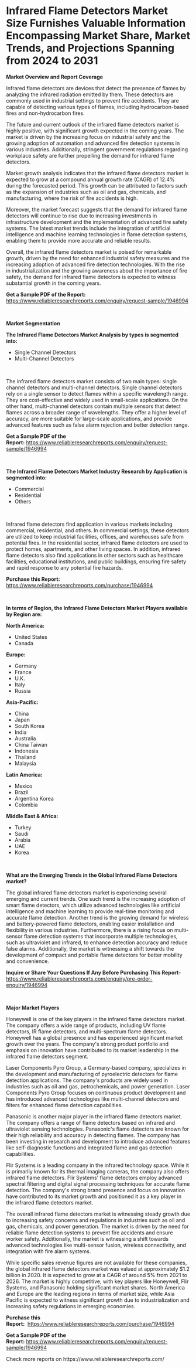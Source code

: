 <p><h1>Infrared Flame Detectors Market Size Furnishes Valuable Information Encompassing Market Share, Market Trends, and Projections Spanning from 2024 to 2031</h1></p><p><strong>Market Overview and Report Coverage</strong></p>
<p><p>Infrared flame detectors are devices that detect the presence of flames by analyzing the infrared radiation emitted by them. These detectors are commonly used in industrial settings to prevent fire accidents. They are capable of detecting various types of flames, including hydrocarbon-based fires and non-hydrocarbon fires.</p><p>The future and current outlook of the infrared flame detectors market is highly positive, with significant growth expected in the coming years. The market is driven by the increasing focus on industrial safety and the growing adoption of automation and advanced fire detection systems in various industries. Additionally, stringent government regulations regarding workplace safety are further propelling the demand for infrared flame detectors.</p><p>Market growth analysis indicates that the infrared flame detectors market is expected to grow at a compound annual growth rate (CAGR) of 12.4% during the forecasted period. This growth can be attributed to factors such as the expansion of industries such as oil and gas, chemicals, and manufacturing, where the risk of fire accidents is high.</p><p>Moreover, the market forecast suggests that the demand for infrared flame detectors will continue to rise due to increasing investments in infrastructure development and the implementation of advanced fire safety systems. The latest market trends include the integration of artificial intelligence and machine learning technologies in flame detection systems, enabling them to provide more accurate and reliable results.</p><p>Overall, the infrared flame detectors market is poised for remarkable growth, driven by the need for enhanced industrial safety measures and the increasing adoption of advanced fire detection technologies. With the rise in industrialization and the growing awareness about the importance of fire safety, the demand for infrared flame detectors is expected to witness substantial growth in the coming years.</p></p>
<p><strong>Get a Sample PDF of the Report:</strong> <a href="https://www.reliableresearchreports.com/enquiry/request-sample/1946994">https://www.reliableresearchreports.com/enquiry/request-sample/1946994</a></p>
<p>&nbsp;</p>
<p><strong>Market Segmentation</strong></p>
<p><strong>The Infrared Flame Detectors Market Analysis by types is segmented into:</strong></p>
<p><ul><li>Single Channel Detectors</li><li>Multi-Channel Detectors</li></ul></p>
<p>&nbsp;</p>
<p><p>The infrared flame detectors market consists of two main types: single channel detectors and multi-channel detectors. Single channel detectors rely on a single sensor to detect flames within a specific wavelength range. They are cost-effective and widely used in small-scale applications. On the other hand, multi-channel detectors contain multiple sensors that detect flames across a broader range of wavelengths. They offer a higher level of accuracy, are more suitable for large-scale applications, and provide advanced features such as false alarm rejection and better detection range.</p></p>
<p><strong>Get a Sample PDF of the Report:</strong>&nbsp;<a href="https://www.reliableresearchreports.com/enquiry/request-sample/1946994">https://www.reliableresearchreports.com/enquiry/request-sample/1946994</a></p>
<p>&nbsp;</p>
<p><strong>The Infrared Flame Detectors Market Industry Research by Application is segmented into:</strong></p>
<p><ul><li>Commercial</li><li>Residential</li><li>Others</li></ul></p>
<p>&nbsp;</p>
<p><p>Infrared flame detectors find application in various markets including commercial, residential, and others. In commercial settings, these detectors are utilized to keep industrial facilities, offices, and warehouses safe from potential fires. In the residential sector, infrared flame detectors are used to protect homes, apartments, and other living spaces. In addition, infrared flame detectors also find applications in other sectors such as healthcare facilities, educational institutions, and public buildings, ensuring fire safety and rapid response to any potential fire hazards.</p></p>
<p><strong>Purchase this Report:</strong>&nbsp; <a href="https://www.reliableresearchreports.com/purchase/1946994">https://www.reliableresearchreports.com/purchase/1946994</a></p>
<p>&nbsp;</p>
<p><strong>In terms of Region, the Infrared Flame Detectors Market Players available by Region are:</strong></p>
<p>
    <p> <strong> North America: </strong>
        <ul>
            <li>United States</li>
            <li>Canada</li>
        </ul>
        </p> 
    <p> <strong> Europe: </strong>
        <ul>
            <li>Germany</li>
            <li>France</li>
            <li>U.K.</li>
            <li>Italy</li>
            <li>Russia</li>
        </ul>
        </p> 
    <p> <strong> Asia-Pacific: </strong>
        <ul>
            <li>China</li>
            <li>Japan</li>
            <li>South Korea</li>
            <li>India</li>
            <li>Australia</li>
            <li>China Taiwan</li>
            <li>Indonesia</li>
            <li>Thailand</li>
            <li>Malaysia</li>
        </ul>
        </p> 
    <p> <strong> Latin America: </strong>
        <ul>
            <li>Mexico</li>
            <li>Brazil</li>
            <li>Argentina Korea</li>
            <li>Colombia</li>
        </ul>
        </p> 
    <p> <strong> Middle East & Africa: </strong>
        <ul>
            <li>Turkey</li>
            <li>Saudi</li>
            <li>Arabia</li>
            <li>UAE</li>
            <li>Korea</li>
        </ul>
    </p>
    </p>
<p>&nbsp;</p>
<p><strong>What are the Emerging Trends in the Global Infrared Flame Detectors market?</strong></p>
<p><p>The global infrared flame detectors market is experiencing several emerging and current trends. One such trend is the increasing adoption of smart flame detectors, which utilize advanced technologies like artificial intelligence and machine learning to provide real-time monitoring and accurate flame detection. Another trend is the growing demand for wireless and battery-powered flame detectors, enabling easier installation and flexibility in various industries. Furthermore, there is a rising focus on multi-sensor flame detection systems that incorporate multiple technologies, such as ultraviolet and infrared, to enhance detection accuracy and reduce false alarms. Additionally, the market is witnessing a shift towards the development of compact and portable flame detectors for better mobility and convenience.</p></p>
<p><strong>Inquire or Share Your Questions If Any Before Purchasing This Report</strong>- <a href="https://www.reliableresearchreports.com/enquiry/pre-order-enquiry/1946994">https://www.reliableresearchreports.com/enquiry/pre-order-enquiry/1946994</a></p>
<p>&nbsp;</p>
<p><strong>Major Market Players</strong></p>
<p><p>Honeywell is one of the key players in the infrared flame detectors market. The company offers a wide range of products, including UV flame detectors, IR flame detectors, and multi-spectrum flame detectors. Honeywell has a global presence and has experienced significant market growth over the years. The company's strong product portfolio and emphasis on innovation have contributed to its market leadership in the infrared flame detectors segment.</p><p>Laser Components Pyro Group, a Germany-based company, specializes in the development and manufacturing of pyroelectric detectors for flame detection applications. The company's products are widely used in industries such as oil and gas, petrochemicals, and power generation. Laser Components Pyro Group focuses on continuous product development and has introduced advanced technologies like multi-channel detectors and filters for enhanced flame detection capabilities.</p><p>Panasonic is another major player in the infrared flame detectors market. The company offers a range of flame detectors based on infrared and ultraviolet sensing technologies. Panasonic's flame detectors are known for their high reliability and accuracy in detecting flames. The company has been investing in research and development to introduce advanced features like self-diagnostic functions and integrated flame and gas detection capabilities.</p><p>Flir Systems is a leading company in the infrared technology space. While it is primarily known for its thermal imaging cameras, the company also offers infrared flame detectors. Flir Systems' flame detectors employ advanced spectral filtering and digital signal processing techniques for accurate flame detection. The company's strong brand presence and focus on innovation have contributed to its market growth and positioned it as a key player in the infrared flame detectors market.</p><p>The overall infrared flame detectors market is witnessing steady growth due to increasing safety concerns and regulations in industries such as oil and gas, chemicals, and power generation. The market is driven by the need for reliable flame detection systems to prevent fire accidents and ensure worker safety. Additionally, the market is witnessing a shift towards advanced technologies like multi-sensor fusion, wireless connectivity, and integration with fire alarm systems.</p><p>While specific sales revenue figures are not available for these companies, the global infrared flame detectors market was valued at approximately $1.2 billion in 2020. It is expected to grow at a CAGR of around 5% from 2021 to 2026. The market is highly competitive, with key players like Honeywell, Flir Systems, and Panasonic holding significant market shares. North America and Europe are the leading regions in terms of market size, while Asia Pacific is expected to witness significant growth due to industrialization and increasing safety regulations in emerging economies.</p></p>
<p><strong>Purchase this Report:</strong>&nbsp;&nbsp;<a href="https://www.reliableresearchreports.com/purchase/1946994">https://www.reliableresearchreports.com/purchase/1946994</a></p>
<p></p>
<p><strong>Get a Sample PDF of the Report:</strong>&nbsp;<a href="https://www.reliableresearchreports.com/enquiry/request-sample/1946994">https://www.reliableresearchreports.com/enquiry/request-sample/1946994</a></p>
<p>Check more reports on https://www.reliableresearchreports.com/</p>